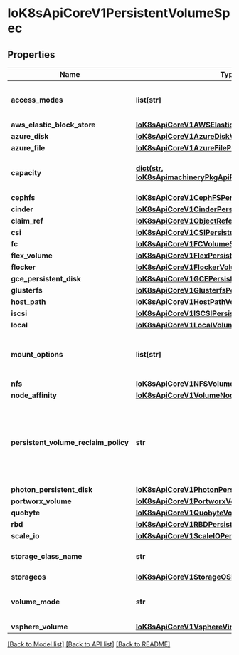 # IoK8sApiCoreV1PersistentVolumeSpec

## Properties
Name | Type | Description | Notes
------------ | ------------- | ------------- | -------------
**access_modes** | **list[str]** | AccessModes contains all ways the volume can be mounted. More info: https://kubernetes.io/docs/concepts/storage/persistent-volumes#access-modes | [optional] 
**aws_elastic_block_store** | [**IoK8sApiCoreV1AWSElasticBlockStoreVolumeSource**](IoK8sApiCoreV1AWSElasticBlockStoreVolumeSource.md) |  | [optional] 
**azure_disk** | [**IoK8sApiCoreV1AzureDiskVolumeSource**](IoK8sApiCoreV1AzureDiskVolumeSource.md) |  | [optional] 
**azure_file** | [**IoK8sApiCoreV1AzureFilePersistentVolumeSource**](IoK8sApiCoreV1AzureFilePersistentVolumeSource.md) |  | [optional] 
**capacity** | [**dict(str, IoK8sApimachineryPkgApiResourceQuantity)**](IoK8sApimachineryPkgApiResourceQuantity.md) | A description of the persistent volume&#x27;s resources and capacity. More info: https://kubernetes.io/docs/concepts/storage/persistent-volumes#capacity | [optional] 
**cephfs** | [**IoK8sApiCoreV1CephFSPersistentVolumeSource**](IoK8sApiCoreV1CephFSPersistentVolumeSource.md) |  | [optional] 
**cinder** | [**IoK8sApiCoreV1CinderPersistentVolumeSource**](IoK8sApiCoreV1CinderPersistentVolumeSource.md) |  | [optional] 
**claim_ref** | [**IoK8sApiCoreV1ObjectReference**](IoK8sApiCoreV1ObjectReference.md) |  | [optional] 
**csi** | [**IoK8sApiCoreV1CSIPersistentVolumeSource**](IoK8sApiCoreV1CSIPersistentVolumeSource.md) |  | [optional] 
**fc** | [**IoK8sApiCoreV1FCVolumeSource**](IoK8sApiCoreV1FCVolumeSource.md) |  | [optional] 
**flex_volume** | [**IoK8sApiCoreV1FlexPersistentVolumeSource**](IoK8sApiCoreV1FlexPersistentVolumeSource.md) |  | [optional] 
**flocker** | [**IoK8sApiCoreV1FlockerVolumeSource**](IoK8sApiCoreV1FlockerVolumeSource.md) |  | [optional] 
**gce_persistent_disk** | [**IoK8sApiCoreV1GCEPersistentDiskVolumeSource**](IoK8sApiCoreV1GCEPersistentDiskVolumeSource.md) |  | [optional] 
**glusterfs** | [**IoK8sApiCoreV1GlusterfsPersistentVolumeSource**](IoK8sApiCoreV1GlusterfsPersistentVolumeSource.md) |  | [optional] 
**host_path** | [**IoK8sApiCoreV1HostPathVolumeSource**](IoK8sApiCoreV1HostPathVolumeSource.md) |  | [optional] 
**iscsi** | [**IoK8sApiCoreV1ISCSIPersistentVolumeSource**](IoK8sApiCoreV1ISCSIPersistentVolumeSource.md) |  | [optional] 
**local** | [**IoK8sApiCoreV1LocalVolumeSource**](IoK8sApiCoreV1LocalVolumeSource.md) |  | [optional] 
**mount_options** | **list[str]** | A list of mount options, e.g. [\&quot;ro\&quot;, \&quot;soft\&quot;]. Not validated - mount will simply fail if one is invalid. More info: https://kubernetes.io/docs/concepts/storage/persistent-volumes/#mount-options | [optional] 
**nfs** | [**IoK8sApiCoreV1NFSVolumeSource**](IoK8sApiCoreV1NFSVolumeSource.md) |  | [optional] 
**node_affinity** | [**IoK8sApiCoreV1VolumeNodeAffinity**](IoK8sApiCoreV1VolumeNodeAffinity.md) |  | [optional] 
**persistent_volume_reclaim_policy** | **str** | What happens to a persistent volume when released from its claim. Valid options are Retain (default for manually created PersistentVolumes), Delete (default for dynamically provisioned PersistentVolumes), and Recycle (deprecated). Recycle must be supported by the volume plugin underlying this PersistentVolume. More info: https://kubernetes.io/docs/concepts/storage/persistent-volumes#reclaiming | [optional] 
**photon_persistent_disk** | [**IoK8sApiCoreV1PhotonPersistentDiskVolumeSource**](IoK8sApiCoreV1PhotonPersistentDiskVolumeSource.md) |  | [optional] 
**portworx_volume** | [**IoK8sApiCoreV1PortworxVolumeSource**](IoK8sApiCoreV1PortworxVolumeSource.md) |  | [optional] 
**quobyte** | [**IoK8sApiCoreV1QuobyteVolumeSource**](IoK8sApiCoreV1QuobyteVolumeSource.md) |  | [optional] 
**rbd** | [**IoK8sApiCoreV1RBDPersistentVolumeSource**](IoK8sApiCoreV1RBDPersistentVolumeSource.md) |  | [optional] 
**scale_io** | [**IoK8sApiCoreV1ScaleIOPersistentVolumeSource**](IoK8sApiCoreV1ScaleIOPersistentVolumeSource.md) |  | [optional] 
**storage_class_name** | **str** | Name of StorageClass to which this persistent volume belongs. Empty value means that this volume does not belong to any StorageClass. | [optional] 
**storageos** | [**IoK8sApiCoreV1StorageOSPersistentVolumeSource**](IoK8sApiCoreV1StorageOSPersistentVolumeSource.md) |  | [optional] 
**volume_mode** | **str** | volumeMode defines if a volume is intended to be used with a formatted filesystem or to remain in raw block state. Value of Filesystem is implied when not included in spec. This is a beta feature. | [optional] 
**vsphere_volume** | [**IoK8sApiCoreV1VsphereVirtualDiskVolumeSource**](IoK8sApiCoreV1VsphereVirtualDiskVolumeSource.md) |  | [optional] 

[[Back to Model list]](../README.md#documentation-for-models) [[Back to API list]](../README.md#documentation-for-api-endpoints) [[Back to README]](../README.md)


